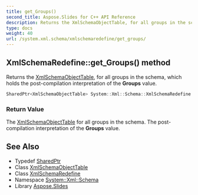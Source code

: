 ```yaml
---
title: get_Groups()
second_title: Aspose.Slides for C++ API Reference
description: Returns the XmlSchemaObjectTable, for all groups in the schema, which holds the post-compilation interpretation of the Groups value.
type: docs
weight: 40
url: /system.xml.schema/xmlschemaredefine/get_groups/
---
```

## XmlSchemaRedefine::get_Groups() method


Returns the [XmlSchemaObjectTable](../../xmlschemaobjecttable/), for all groups in the schema, which holds the post-compilation interpretation of the **Groups** value.

```cpp
SharedPtr<XmlSchemaObjectTable> System::Xml::Schema::XmlSchemaRedefine::get_Groups()
```


### Return Value

The [XmlSchemaObjectTable](../../xmlschemaobjecttable/) for all groups in the schema. The post-compilation interpretation of the **Groups** value.

## See Also

* Typedef [SharedPtr](../../../system/sharedptr/)
* Class [XmlSchemaObjectTable](../../xmlschemaobjecttable/)
* Class [XmlSchemaRedefine](../)
* Namespace [System::Xml::Schema](../../)
* Library [Aspose.Slides](../../../)